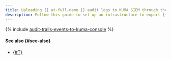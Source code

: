 ```yaml
---
title: Uploading {{ at-full-name }} audit logs to KUMA SIEM through the management console, CLI, or API
description: Follow this guide to set up an infrastructure to export {{ at-short-name }} audit logs to the KUMA SIEM system using the management console, CLI, or API.
---
```


{% include [audit-trails-events-to-kuma-console](../../../_tutorials/security/audit-trails-events-to-kuma-console.md) %}

#### See also {#see-also}

* [{#T}](terraform.md)


